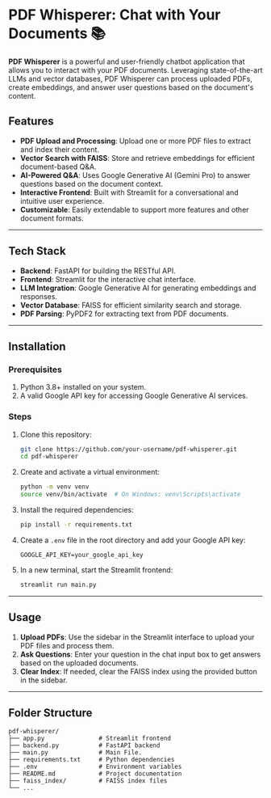 # PDF Whisperer: Chat with Your Documents 📚

**PDF Whisperer** is a powerful and user-friendly chatbot application that allows you to interact with your PDF documents. Leveraging state-of-the-art LLMs and vector databases, PDF Whisperer can process uploaded PDFs, create embeddings, and answer user questions based on the document's content.

## Features

- **PDF Upload and Processing**: Upload one or more PDF files to extract and index their content.
- **Vector Search with FAISS**: Store and retrieve embeddings for efficient document-based Q&A.
- **AI-Powered Q&A**: Uses Google Generative AI (Gemini Pro) to answer questions based on the document context.
- **Interactive Frontend**: Built with Streamlit for a conversational and intuitive user experience.
- **Customizable**: Easily extendable to support more features and other document formats.

---

## Tech Stack

- **Backend**: FastAPI for building the RESTful API.
- **Frontend**: Streamlit for the interactive chat interface.
- **LLM Integration**: Google Generative AI for generating embeddings and responses.
- **Vector Database**: FAISS for efficient similarity search and storage.
- **PDF Parsing**: PyPDF2 for extracting text from PDF documents.

---

## Installation

### Prerequisites

1. Python 3.8+ installed on your system.
2. A valid Google API key for accessing Google Generative AI services.

### Steps

1. Clone this repository:
    ```bash
    git clone https://github.com/your-username/pdf-whisperer.git
    cd pdf-whisperer
    ```

2. Create and activate a virtual environment:
    ```bash
    python -m venv venv
    source venv/bin/activate  # On Windows: venv\Scripts\activate
    ```

3. Install the required dependencies:
    ```bash
    pip install -r requirements.txt
    ```

4. Create a `.env` file in the root directory and add your Google API key:
    ```
    GOOGLE_API_KEY=your_google_api_key
    ```
   
5. In a new terminal, start the Streamlit frontend:
    ```bash
    streamlit run main.py
    ```

---

## Usage

1. **Upload PDFs**: Use the sidebar in the Streamlit interface to upload your PDF files and process them.
2. **Ask Questions**: Enter your question in the chat input box to get answers based on the uploaded documents.
3. **Clear Index**: If needed, clear the FAISS index using the provided button in the sidebar.

---

## Folder Structure

```plaintext
pdf-whisperer/
├── app.py               # Streamlit frontend
├── backend.py           # FastAPI backend
├── main.py              # Main File. 
├── requirements.txt     # Python dependencies
├── .env                 # Environment variables
├── README.md            # Project documentation
├── faiss_index/         # FAISS index files
└── ...
